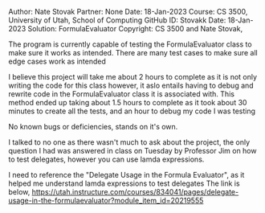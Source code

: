 ﻿Author:    Nate Stovak
Partner:   None
Date:      18-Jan-2023
Course:    CS 3500, University of Utah, School of Computing
GitHub ID: Stovakk
Date:	   18-Jan-2023
Solution:  FormulaEvaluator
Copyright: CS 3500 and Nate Stovak, 

The program is currently capable of testing the FormulaEvaluator class to make sure it works as intended. 
There are many test cases to make sure all edge cases work as intended

I believe this project will take me about 2 hours to complete as it is not only writing the code for this class
however, it aslo entails having to debug and rewrite code in the FormulaEvaluator class it is associated with.
This method ended up taking about 1.5 hours to complete as it took about 30 minutes to create all the tests, and an hour to 
debug my code I was testing

No known bugs or deficiencies, stands on it's own.

I talked to no one as there wasn't much to ask about the project, the only question I had was answered in class on Tuesday
by Professor Jim on how to test delegates, however you can use lamda expressions.

I need to reference the "Delegate Usage in the Formula Evaluator", as it helped me understand lamda expressions to test delegates
The link is below,
https://utah.instructure.com/courses/834041/pages/delegate-usage-in-the-formulaevaluator?module_item_id=20219555
